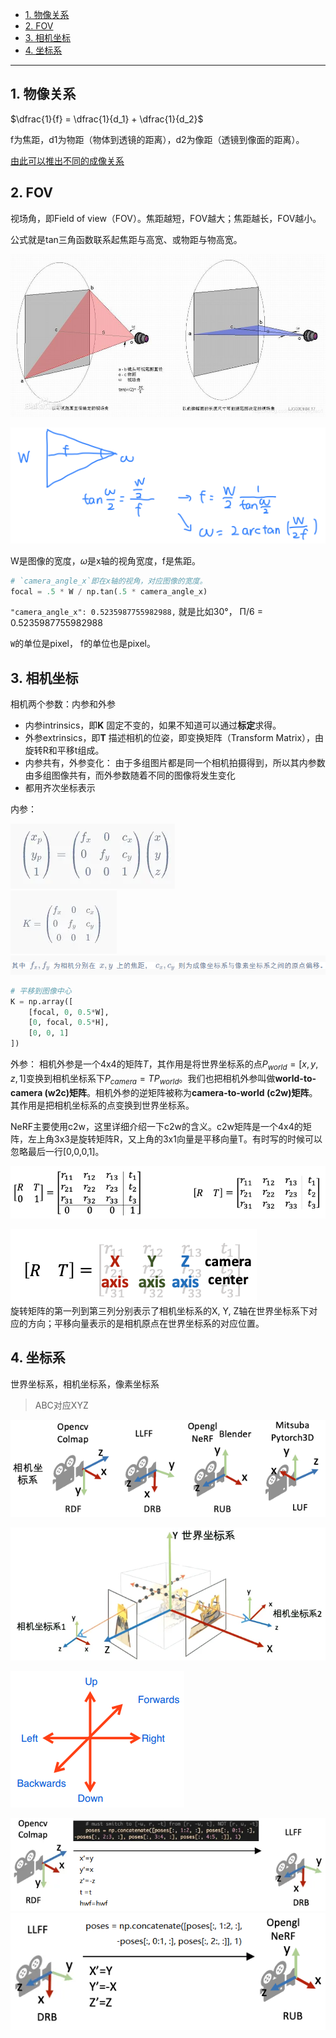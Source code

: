 - [1. 物像关系](#1-物像关系)
- [2. FOV](#2-fov)
- [3. 相机坐标](#3-相机坐标)
- [4. 坐标系](#4-坐标系)

---
## 1. 物像关系

$\dfrac{1}{f} = \dfrac{1}{d_1} + \dfrac{1}{d_2}$

f为焦距，d1为物距（物体到透镜的距离），d2为像距（透镜到像面的距离）。

[由此可以推出不同的成像关系](https://www.zhihu.com/question/38929736/answer/2327108553)

## 2. FOV
视场角，即Field of view（FOV）。焦距越短，FOV越大；焦距越长，FOV越小。

公式就是tan三角函数联系起焦距与高宽、或物距与物高宽。

![图 1](../images/42233c45b2aac9127c39b30870163a7a6cf81a6e7bb3da56bc8c1d73973a5155.png)  


![图 1](../images/2db836f5a66a8f1a2111baafb5742a7a286a6c8225ec8e6db47c299d391556fc.png)  

  W是图像的宽度，$\omega$是x轴的视角宽度，f是焦距。
```python
# `camera_angle_x`即在x轴的视角，对应图像的宽度。
focal = .5 * W / np.tan(.5 * camera_angle_x)

```
`"camera_angle_x": 0.5235987755982988,` 就是比如30°， Π/6 = 0.5235987755982988

`W`的单位是pixel， f的单位也是pixel。

## 3. 相机坐标

相机两个参数：内参和外参
- 内参intrinsics，即**K**
    固定不变的，如果不知道可以通过**标定**求得。
- 外参extrinsics，即**T**
    描述相机的位姿，即变换矩阵（Transform Matrix），由旋转R和平移t组成。
- 内参共有，外参变化：
    由于多组图片都是同一个相机拍摄得到，所以其内参数由多组图像共有，而外参数随着不同的图像将发生变化
- 都用齐次坐标表示
  

内参：

![图 1](../images/02b6dfb44b504e580ef2310b0d31a35d373315955bd015030b909f02a60930d5.png)  
![图 2](../images/96bc53ad80a74e6f18c6d1e53ff8c902ef7ff579dfcae343d9447b55513c83d7.png)  
![图 3](../images/114fc6203fd25de747d5f21f986407a23ab0b7b0147e94825892b53f7bf97b55.png)  

```python
# 平移到图像中心
K = np.array([
    [focal, 0, 0.5*W],
    [0, focal, 0.5*H],
    [0, 0, 1]
])
```

外参：
相机外参是一个4x4的矩阵$T$，其作用是将世界坐标系的点$P_{world}=[x,y,z,1]$变换到相机坐标系下$P_{camera}=TP_{world}$。我们也把相机外参叫做**world-to-camera (w2c)矩阵**。相机外参的逆矩阵被称为**camera-to-world (c2w)矩阵**。其作用是把相机坐标系的点变换到世界坐标系。

NeRF主要使用c2w，这里详细介绍一下c2w的含义。c2w矩阵是一个4x4的矩阵，左上角3x3是旋转矩阵R，又上角的3x1向量是平移向量T。有时写的时候可以忽略最后一行[0,0,0,1]。



![图 6](../images/1d0fc5c458d0b57f2cec5dc3607ddb3344d04b0477efe23591bb0b3a9a3283a2.png)  


![图 7](../images/c2b2c7aff71ab6c0053f2367b48b604c39093e0134a9f8d8f2b46afc01b6b0d0.png)  
旋转矩阵的第一列到第三列分别表示了相机坐标系的X, Y, Z轴在世界坐标系下对应的方向；平移向量表示的是相机原点在世界坐标系的对应位置。

## 4. 坐标系

世界坐标系，相机坐标系，像素坐标系


> ABC对应XYZ

![图 8](../images/0b2e24a1c6d97650f49d5d02e08f0f244fa60e9a700c62330261ddb30daeb61d.png)  


![图 4](../images/f543774d2d57cb991abf472608bf10221a356f9e287b95aad9a49a5d7548670f.png)  

![图 3](../images/d7811eeb810841979e5f8cbd88f6e6d71e2744c4d464081863dd8d93079e2370.png)  


![图 4](../images/48b46404b809bc67b121791f53db54e68eb85eaec2c3968048c70024f1e81280.png)  
![图 5](../images/872d8ed4d1075b1b5cadc6434a6987e6d28d73e50a72fcdb8dc49a8cb743a7c6.png)  
